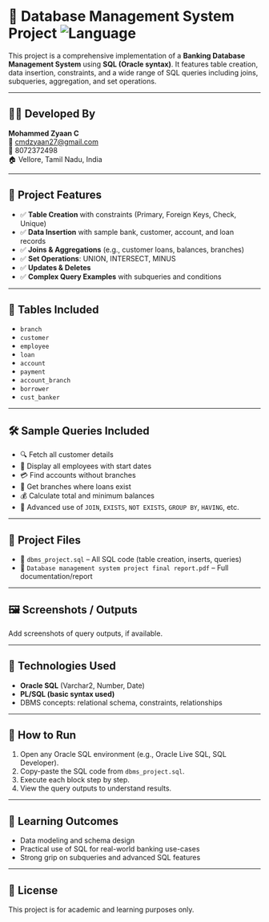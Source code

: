 # 💾 Database Management System Project  ![Language](https://img.shields.io/badge/language-SQL-blue)


This project is a comprehensive implementation of a **Banking Database Management System** using **SQL (Oracle syntax)**. It features table creation, data insertion, constraints, and a wide range of SQL queries including joins, subqueries, aggregation, and set operations.

---

## 👨‍💻 Developed By
**Mohammed Zyaan C**  
📧 cmdzyaan27@gmail.com  
📱 8072372498  
🏠 Vellore, Tamil Nadu, India

---

## 📂 Project Features

- ✅ **Table Creation** with constraints (Primary, Foreign Keys, Check, Unique)
- ✅ **Data Insertion** with sample bank, customer, account, and loan records
- ✅ **Joins & Aggregations** (e.g., customer loans, balances, branches)
- ✅ **Set Operations**: UNION, INTERSECT, MINUS
- ✅ **Updates & Deletes**
- ✅ **Complex Query Examples** with subqueries and conditions
  

---

## 🧾 Tables Included

- `branch`
- `customer`
- `employee`
- `loan`
- `account`
- `payment`
- `account_branch`
- `borrower`
- `cust_banker`

---

## 🛠 Sample Queries Included

- 🔍 Fetch all customer details
- 🧾 Display all employees with start dates
- 💳 Find accounts without branches
- 🏦 Get branches where loans exist
- 💰 Calculate total and minimum balances
- 🧠 Advanced use of `JOIN`, `EXISTS`, `NOT EXISTS`, `GROUP BY`, `HAVING`, etc.

---

## 📎 Project Files

- 📜 `dbms_project.sql` – All SQL code (table creation, inserts, queries)
- 📘 `Database management system project final report.pdf` – Full documentation/report

---

## 🖼 Screenshots / Outputs

Add screenshots of query outputs, if available.

---

## 📌 Technologies Used

- **Oracle SQL** (Varchar2, Number, Date)
- **PL/SQL (basic syntax used)**
- DBMS concepts: relational schema, constraints, relationships

---

## 📁 How to Run

1. Open any Oracle SQL environment (e.g., Oracle Live SQL, SQL Developer).
2. Copy-paste the SQL code from `dbms_project.sql`.
3. Execute each block step by step.
4. View the query outputs to understand results.

---

## 🧠 Learning Outcomes

- Data modeling and schema design
- Practical use of SQL for real-world banking use-cases
- Strong grip on subqueries and advanced SQL features

---

## 📃 License

This project is for academic and learning purposes only.
